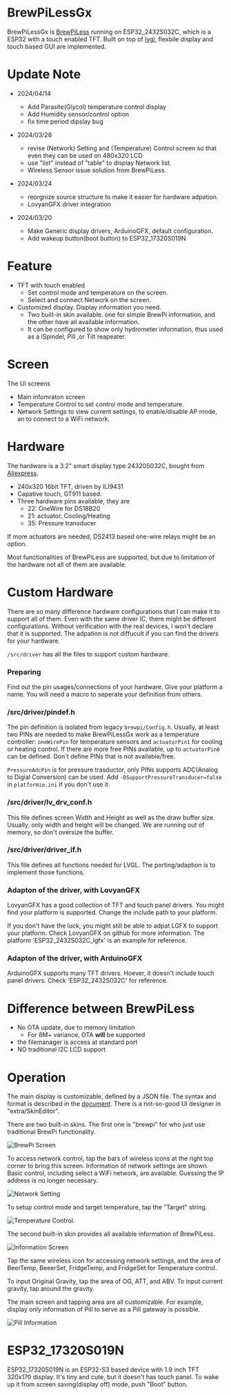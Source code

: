 # BrewPiLessGx

BrewPiLessGx is [BrewPiLess](https://github.com/vitotai/BrewPiLess) running on ESP32_2432S032C, which is a ESP32 with a touch enabled TFT. Built on top of [lvgl](https://lvgl.io), flexbile display and touch based GUI are implemented.

# Update Note
- 2024/04/14
    - Add Parasite(Glycol) temperature control display
    - Add Humidity sensor/control option
    - fix time period dipslay bug
- 2024/03/28
    - revise (Network) Setting and (Temperature) Control screen so that even they can be used on 480x320 LCD
    - use "list" instead of "table" to display Network list.
    - Wireless Sensor issue solution from BrewPiLess.

- 2024/03/24
    - reorgnize source structure to make it easier for hardware adpation.
    - LovyanGFX driver integration

- 2024/03/20
    - Make Generic display drivers, ArduinoGFX, default configuration.
    - Add wakeup button(boot button) to ESP32_17320S019N

# Feature

- TFT with touch enabled
    - Set control mode and temperature on the screen.
    - Select and connect Network on the screen.
- Customized display. Display information you need.
    - Two built-in skin available. one for simple BrewPi information, and the other have all available information.
    - It can be configured to show only hydrometer information, thus used as a iSpindel, Pill ,or Tilt reapeater.

# Screen
The UI screens
- Main infomraton screen
- Temperature Control
    to set control mode and temperature.
- Network Settings
    to view current settings, to enable/disable AP mode, an to connect to a WiFi network.

# Hardware
The hardware is a 3.2" smart display type 24320S032C, bought from [Aliexpress](https://www.aliexpress.com/item/1005005138982767.html).

- 240x320 16bit TFT, driven by ILI9431
- Capative touch, GT911 based.
- Three hardware pins available, they are
    - 22: OneWire for DS18B20
    - 21: actuator. Cooling/Heating
    - 35: Pressure transducer

If more actuators are needed, DS2413 based one-wire relays might be an option.


Most functionalities of BrewPiLess are supported, but due to limitation of the hardware not all of them are available.

# Custom Hardware
There are so many difference hardware configurations that I can make it to support all of them. Even with the same driver IC, there might be different configurations. Without verification with the real devices, I won't declare that it is supported. The adpation is not diffucult if you can find the drivers for your hardware.

`/src/driver` has all the files to support custom hardware.

### Preparing
Find out the pin usages/connections of your hardware. Give your platform a name. You will need a macro to seperate your definition from others.

### /src/driver/pindef.h
The pin definition is isolated from legacy `brewpi/Config.h`. Usually, at least two PINs are needed to make BrewPiLessGx work as a temperature controller: `oneWirePin` for temperature sensors and `actuatorPin1` for cooling or heating control. If there are more free PINs available, up to `actuatorPin6` can be defined. Don't define PINs that is not available/free.

`PressureAdcPin` is for pressure trasductor, only PINs supports ADC(Analog to Digial Conversion) can be used. Add `-DSupportPressureTransducer=false` in `platformio.ini` if you don't use it.

### /src/driver/lv_drv_conf.h
This file defines screen Width and Height as well as the draw buffer size. Usually, only width and height will be changed. We are running out of memory, so don't oversize the buffer.

### /src/driver/driver_if.h
This file defines all functions needed for LVGL. The porting/adaption is to implement those functions.

### Adapton of the driver, with LovyanGFX
LovyanGFX has a good collection of TFT and touch panel drivers. You might find your platform is supported. Change the include path to your platform. 

If you don't have the luck, you might still be able to adpat LGFX to support your platform. Check LovyanGFX on github for more information. The platform 'ESP32_2432S032C_lgfx' is an example for reference.

### Adapton of the driver, with ArduinoGFX
ArduinoGFX supports many TFT drivers. Hoever, it doesn't include touch panel drivers. Check 'ESP32_2432S032C' for reference.


# Difference between BrewPiLess

- No OTA update, due to memory limitation
    - For 8M+ variance, OTA **will** be supported
- the filemanager is access at standard port
- NO traditional I2C LCD support

# Operation
The main display is customizable, defined by a JSON file. The syntax and format is described in the [document](doc/skin.md). There is a not-so-good UI designer in "extra/SkinEditor".

There are two built-in skins. The first one is "brewpi" for who just use traditional BrewPi functionality. 

![BrewPi Screen](doc/img/main_brewpi.jpg)

To access network control, tap the bars of wireless icons at the right top corner to bring this screen. Information of network settings are shown. Basic control, including select a WiFi network, are available. Guessing the IP address is no longer necessary.

![Network Setting](doc/img/network_setting.jpg)

To setup control mode and target temperature, tap the "Target" string. 

![Temperature Control](doc/img/tempcontrol.jpg).

The second built-in skin provides all available information of BrewPiLess.

![Information Screen](doc/img/main_information.jpg)

Tap the same wireless icon for accessing network settings, and the area of BeerTemp, BeeerSet, FridgeTemp, and FridgeSet for Temperature control.

To input Original Gravity, tap the area of OG, ATT, and ABV. To input current gravity, tap around the gravity.

The main screen and tapping area are all customizable. For example, display only information of Pill to serve as a Pill gateway is possible.

![Pill Information](doc/img/main_pill.jpg)

# ESP32_17320S019N
ESP32_17320S019N is an ESP32-S3 based device with 1.9 inch TFT 320x170 display. It's tiny and cute, but it doesn't has touch panel. To wake up it from screen saving(display off) mode, push "Boot" button.